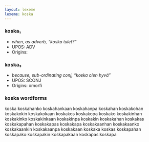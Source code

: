 ```yaml
---
layout: lexeme
lexeme: koska
---
```


###  koska₁

* _when, as adverb, “koska tulet?”_
* UPOS:  ADV
* Origins: 


###  koska₃

* _because, sub-ordinating conj, “koska olen hyvä”_
* UPOS:  SCONJ
* Origins: omorfi 


### koska wordforms

koska
koskahanko
koskahankaan
koskahanpa
koskahan
koskakohan
koskakokin
koskakokaan
koskakos
koskakopa
koskako
koskakinhan
koskakinko
koskakinkaan
koskakinpa
koskakin
koskakahan
koskakas
koskakapahan
koskakapas
koskakapa
koskakaanhan
koskakaanko
koskakaankin
koskakaanpa
koskakaan
koskaka
koskas
koskapahan
koskapako
koskapakin
koskapakaan
koskapas
koskapa

